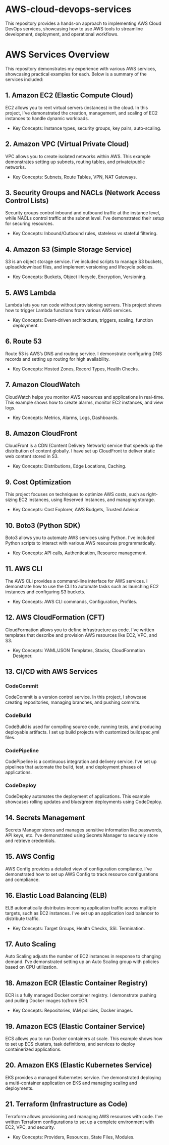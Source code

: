 # AWS-cloud-devops-services
This repository provides a hands-on approach to implementing AWS Cloud DevOps services, showcasing how to use AWS tools to streamline development, deployment, and operational workflows.
# AWS Services Overview

This repository demonstrates my experience with various AWS services, showcasing practical examples for each. Below is a summary of the services included:

## 1. Amazon EC2 (Elastic Compute Cloud)  
EC2 allows you to rent virtual servers (instances) in the cloud. In this project, I've demonstrated the creation, management, and scaling of EC2 instances to handle dynamic workloads.

- Key Concepts: Instance types, security groups, key pairs, auto-scaling.

## 2. Amazon VPC (Virtual Private Cloud)  
VPC allows you to create isolated networks within AWS. This example demonstrates setting up subnets, routing tables, and private/public networks.

- Key Concepts: Subnets, Route Tables, VPN, NAT Gateways.

## 3. Security Groups and NACLs (Network Access Control Lists)  
Security groups control inbound and outbound traffic at the instance level, while NACLs control traffic at the subnet level. I've demonstrated their setup for securing resources.

- Key Concepts: Inbound/Outbound rules, stateless vs stateful filtering.

## 4. Amazon S3 (Simple Storage Service)  
S3 is an object storage service. I’ve included scripts to manage S3 buckets, upload/download files, and implement versioning and lifecycle policies.

- Key Concepts: Buckets, Object lifecycle, Encryption, Versioning.

## 5. AWS Lambda  
Lambda lets you run code without provisioning servers. This project shows how to trigger Lambda functions from various AWS services.

- Key Concepts: Event-driven architecture, triggers, scaling, function deployment.

## 6. Route 53  
Route 53 is AWS’s DNS and routing service. I demonstrate configuring DNS records and setting up routing for high availability.

- Key Concepts: Hosted Zones, Record Types, Health Checks.

## 7. Amazon CloudWatch  
CloudWatch helps you monitor AWS resources and applications in real-time. This example shows how to create alarms, monitor EC2 instances, and view logs.

- Key Concepts: Metrics, Alarms, Logs, Dashboards.

## 8. Amazon CloudFront  
CloudFront is a CDN (Content Delivery Network) service that speeds up the distribution of content globally. I have set up CloudFront to deliver static web content stored in S3.

- Key Concepts: Distributions, Edge Locations, Caching.

## 9. Cost Optimization  
This project focuses on techniques to optimize AWS costs, such as right-sizing EC2 instances, using Reserved Instances, and managing storage.

- Key Concepts: Cost Explorer, AWS Budgets, Trusted Advisor.

## 10. Boto3 (Python SDK)  
Boto3 allows you to automate AWS services using Python. I've included Python scripts to interact with various AWS resources programmatically.

- Key Concepts: API calls, Authentication, Resource management.

## 11. AWS CLI  
The AWS CLI provides a command-line interface for AWS services. I demonstrate how to use the CLI to automate tasks such as launching EC2 instances and configuring S3 buckets.

- Key Concepts: AWS CLI commands, Configuration, Profiles.

## 12. AWS CloudFormation (CFT)  
CloudFormation allows you to define infrastructure as code. I've written templates that describe and provision AWS resources like EC2, VPC, and S3.

- Key Concepts: YAML/JSON Templates, Stacks, CloudFormation Designer.

## 13. CI/CD with AWS Services  

### CodeCommit  
CodeCommit is a version control service. In this project, I showcase creating repositories, managing branches, and pushing commits.

### CodeBuild  
CodeBuild is used for compiling source code, running tests, and producing deployable artifacts. I set up build projects with customized buildspec.yml files.

### CodePipeline  
CodePipeline is a continuous integration and delivery service. I’ve set up pipelines that automate the build, test, and deployment phases of applications.
### CodeDeploy  
CodeDeploy automates the deployment of applications. This example showcases rolling updates and blue/green deployments using CodeDeploy.

## 14. Secrets Management  
Secrets Manager stores and manages sensitive information like passwords, API keys, etc. I've demonstrated using Secrets Manager to securely store and retrieve credentials.

## 15. AWS Config  
AWS Config provides a detailed view of configuration compliance. I've demonstrated how to set up AWS Config to track resource configurations and compliance.

## 16. Elastic Load Balancing (ELB)  
ELB automatically distributes incoming application traffic across multiple targets, such as EC2 instances. I've set up an application load balancer to distribute traffic.

- Key Concepts: Target Groups, Health Checks, SSL Termination.

## 17. Auto Scaling  
Auto Scaling adjusts the number of EC2 instances in response to changing demand. I’ve demonstrated setting up an Auto Scaling group with policies based on CPU utilization.

## 18. Amazon ECR (Elastic Container Registry)  
ECR is a fully managed Docker container registry. I demonstrate pushing and pulling Docker images to/from ECR.

- Key Concepts: Repositories, IAM policies, Docker images.

## 19. Amazon ECS (Elastic Container Service)  
ECS allows you to run Docker containers at scale. This example shows how to set up ECS clusters, task definitions, and services to deploy containerized applications.

## 20. Amazon EKS (Elastic Kubernetes Service)  
EKS provides a managed Kubernetes service. I’ve demonstrated deploying a multi-container application on EKS and managing scaling and deployments.

## 21. Terraform (Infrastructure as Code)  
Terraform allows provisioning and managing AWS resources with code. I've written Terraform configurations to set up a complete environment with EC2, VPC, and security.

- Key Concepts: Providers, Resources, State Files, Modules.

